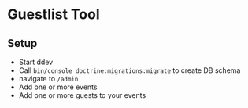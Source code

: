 # Guestlist Tool

## Setup

* Start ddev
* Call `bin/console doctrine:migrations:migrate` to create DB schema
* navigate to `/admin`
* Add one or more events
* Add one or more guests to your events